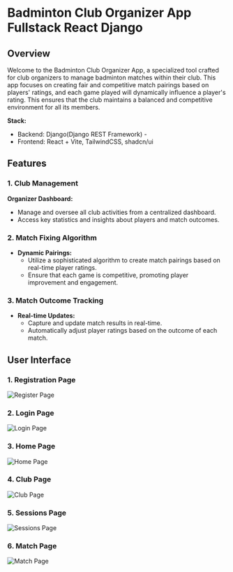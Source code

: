 # Badminton Club Organizer App Fullstack React Django

## Overview

Welcome to the Badminton Club Organizer App, a specialized tool crafted for club organizers to manage badminton matches within their club. This app focuses on creating fair and competitive match pairings based on players' ratings, and each game played will dynamically influence a player's rating. This ensures that the club maintains a balanced and competitive environment for all its members.

**Stack:**

- Backend: Django(Django REST Framework) -
- Frontend: React + Vite, TailwindCSS, shadcn/ui

## Features

### 1. Club Management

**Organizer Dashboard:**

- Manage and oversee all club activities from a centralized dashboard.
- Access key statistics and insights about players and match outcomes.

### 2. Match Fixing Algorithm

- **Dynamic Pairings:**
  - Utilize a sophisticated algorithm to create match pairings based on real-time player ratings.
  - Ensure that each game is competitive, promoting player improvement and engagement.

### 3. Match Outcome Tracking

- **Real-time Updates:**
  - Capture and update match results in real-time.
  - Automatically adjust player ratings based on the outcome of each match.

## User Interface

### 1. Registration Page

![Register Page](.images/Register.png)

### 2. Login Page

![Login Page](.images/login.png)

### 3. Home Page

![Home Page](.images/home.png)

### 4. Club Page

![Club Page](.images/Sessions.png)

### 5. Sessions Page

![Sessions Page](.images/matches.png)

### 6. Match Page

![Match Page](.images/match.png)
